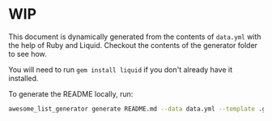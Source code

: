 # WIP

This document is dynamically generated from the contents of `data.yml` with the help of Ruby and Liquid.
Checkout the contents of the generator folder to see how.

You will need to run `gem install liquid` if you don't already have it installed.

To generate the README locally, run:

```sh
awesome_list_generator generate README.md --data data.yml --template .github/config/template.liquid
```
